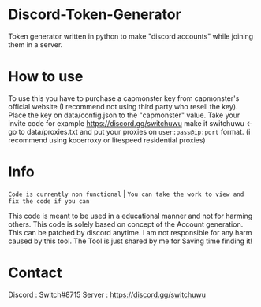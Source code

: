 # Discord-Token-Generator
Token generator written in python to make "discord accounts" while joining them in a server.

# How to use

To use this you have to purchase a capmonster key from capmonster's official website (I recommend not using third party who resell the key).
Place the key on data/config.json to the "capmonster" value.
Take your invite code for example
https://discord.gg/switchuwu
make it switchuwu <-
go to data/proxies.txt and put your proxies on `user:pass@ip:port` format. (i recommend using kocerroxy or litespeed residential proxies)

# Info


`Code is currently non functional` | `You can take the work to view and fix the code if you can`

This code is meant to be used in a educational manner and not for harming others. This code is solely based on concept of the Account generation. This can be patched by discord anytime.
I am not responsible for any harm caused by this tool. The Tool is just shared by me for Saving time finding it!

# Contact

Discord : Switch#8715
Server : https://discord.gg/switchuwu
